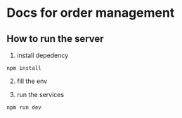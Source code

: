 # Docs for order management

## How to run the server

1. install depedency

```
npm install
```

2. fill the env

3. run the services

```
npm run dev
```

